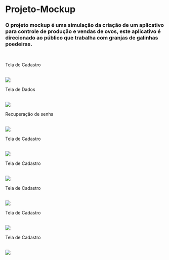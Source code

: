 # Projeto-Mockup

### O projeto mockup é uma simulação da criação de um aplicativo para controle de produção e vendas de ovos, este aplicativo é direcionado ao público que trabalha com granjas de galinhas poedeiras. 

<html>

<head>

</head>
  
<body>
  

  </br>
  <p>Tela de Cadastro</p>
  </br>
  <img class="tela" src="Tela 1.png">

  </br>
  <p>Tela de Dados</p>
  </br>
  <img class="tela" src="Tela 2.png">

  </br>
  <p>Recuperação de senha</p>
  </br>
  <img class="tela" src="Tela 3.png">

  </br>
  <p>Tela de Cadastro</p>
  </br>
  <img class="tela" src="Tela 4.png">

  </br>
  <p>Tela de Cadastro</p>
  </br>
  <img class="tela" src="Tela 5.png">

  </br>
  <p>Tela de Cadastro</p>
  </br>
  <img class="tela" src="Tela 6.png">

  </br>
  <p>Tela de Cadastro</p>
  </br>
  <img class="tela" src="Tela 7.png">

  </br>
  <p>Tela de Cadastro</p>
  </br>
  <img class="tela" src="Tela 8.png">

</body>
</html>

